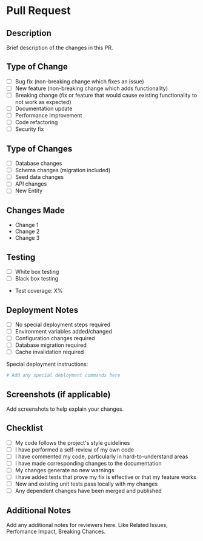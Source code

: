 # Pull Request

## Description

Brief description of the changes in this PR.

## Type of Change

- [ ] Bug fix (non-breaking change which fixes an issue)
- [ ] New feature (non-breaking change which adds functionality)
- [ ] Breaking change (fix or feature that would cause existing functionality to not work as expected)
- [ ] Documentation update
- [ ] Performance improvement
- [ ] Code refactoring
- [ ] Security fix

## Type of Changes

- [ ] Database changes
- [ ] Schema changes (migration included)
- [ ] Seed data changes
- [ ] API changes
- [ ] New Entity

## Changes Made

- Change 1
- Change 2
- Change 3

## Testing

- [ ] White box testing
- [ ] Black box testing

- Test coverage: X%

## Deployment Notes

- [ ] No special deployment steps required
- [ ] Environment variables added/changed
- [ ] Configuration changes required
- [ ] Database migration required
- [ ] Cache invalidation required

Special deployment instructions:

```bash
# Add any special deployment commands here
```

## Screenshots (if applicable)

Add screenshots to help explain your changes.

## Checklist

- [ ] My code follows the project's style guidelines
- [ ] I have performed a self-review of my own code
- [ ] I have commented my code, particularly in hard-to-understand areas
- [ ] I have made corresponding changes to the documentation
- [ ] My changes generate no new warnings
- [ ] I have added tests that prove my fix is effective or that my feature works
- [ ] New and existing unit tests pass locally with my changes
- [ ] Any dependent changes have been merged and published

## Additional Notes

Add any additional notes for reviewers here. Like Related Issues, Perfomance Impact, Breaking Chances.
